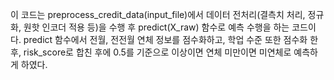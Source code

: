 이 코드는 preprocess_credit_data(input_file)에서 데이터 전처리(결측치 처리, 정규화, 원핫 인코더 적용 등)을 수행 후 predict(X_raw) 함수로 예측 수행을 하는 코드이다. predict 함수에서 전월, 전전월 연체 정보를 점수화하고, 학업 수준 또한 점수화 한 후, risk_score로 합친 후에 0.5를 기준으로 이상이면 연체 미만이면 미연체로 예측하게 하였다. 